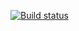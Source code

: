 [![Build status](https://ci.appveyor.com/api/projects/status/pmg0md40j8tv606m?svg=true)](https://ci.appveyor.com/project/GafarovEvgenii/at1-2)
